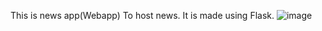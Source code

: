 This is news app(Webapp) To host news. 
It is made using Flask.
![image](https://user-images.githubusercontent.com/64966091/142819516-4976dcb6-a303-4683-a26f-545de2fae66f.png)

